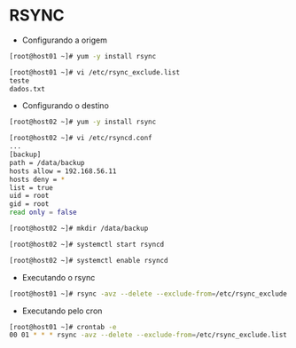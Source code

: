 # RSYNC

- Configurando a origem

```bash
[root@host01 ~]# yum -y install rsync

[root@host01 ~]# vi /etc/rsync_exclude.list
teste
dados.txt
```

- Configurando o destino

```bash
[root@host02 ~]# yum -y install rsync

[root@host02 ~]# vi /etc/rsyncd.conf
...
[backup]
path = /data/backup
hosts allow = 192.168.56.11
hosts deny = *
list = true
uid = root
gid = root
read only = false

[root@host02 ~]# mkdir /data/backup

[root@host02 ~]# systemctl start rsyncd

[root@host02 ~]# systemctl enable rsyncd
```

- Executando o rsync

```bash
[root@host01 ~]# rsync -avz --delete --exclude-from=/etc/rsync_exclude.list /dados/ host02.uni7.labs::backup
```

- Executando pelo cron

```bash
[root@host01 ~]# crontab -e
00 01 * * * rsync -avz --delete --exclude-from=/etc/rsync_exclude.list /dados/ host02.uni7.labs::backup
```
